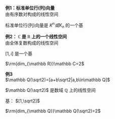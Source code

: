 **例1：标准单位行(列)向量**  
由有序数对构成的线性空间  
  
标准单位行(列)向量是 $K^n或K_n$ 的一个基  
  
**例2： $\mathbb C$ 是 $\mathbb R$ 上的一个线性空间**  
由全体复数构成的线性空间  
  
 $[1,i]$ 是一个基  
  
 $\rm{dim_{\mathbb R}}\mathbb C=2$  
  
**例3**  
 $\mathbb Q(\sqrt2)=[a+b\sqrt2|a,b\in\mathbb Q]$  
  
 $\mathbb Q(\sqrt2)$ 是数域 $\mathbb Q$ 上的线性空间  
  
基： $[1,\sqrt2]$  
  
 $\rm{dim_{\mathbb Q}}\mathbb Q(\sqrt2)=2$  
